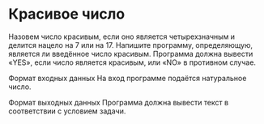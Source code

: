 # Красивое число

Назовем число красивым, если оно является четырехзначным и делится нацело на 7 или на 17. Напишите программу, 
определяющую, является ли введённое число красивым. Программа должна вывести «YES», если число является красивым, 
или «NO» в противном случае.

Формат входных данных
На вход программе подаётся натуральное число.

Формат выходных данных
Программа должна вывести текст в соответствии с условием задачи.